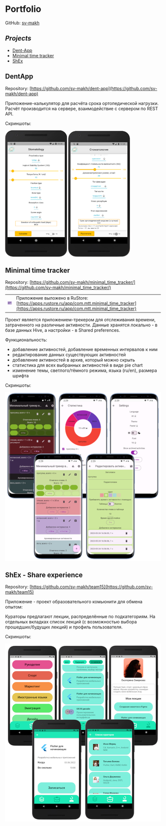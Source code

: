 # Portfolio

GitHub: [sv-makh](https://github.com/sv-makh/)

## *Projects*

- [Dent-App](#dentapp)
- [Minimal time tracker](#minimal-time-tracker)
- [ShEx](#shex---share-experience)

## DentApp

Repository: [https://github.com/sv-makh/dent-app](https://github.com/sv-makh/dent-app)

Приложение-калькулятор для расчёта срока ортопедической нагрузки. 
Расчёт производится на сервере, взаимодействие с сервером по REST API.

Скриншоты:

![Eng screen](dent-app/st1_min.png) ![Ru screen](dent-app/st2_min.png)

<div style="page-break-after: always;"></div>

## Minimal time tracker

Repository: [https://github.com/sv-makh/minimal_time_tracker/](https://github.com/sv-makh/minimal_time_tracker/)

| | |
|-|-|
|![icon](minimal_time_tracker/purple_icon.png)|Приложение выложено в RuStore:<br>[https://apps.rustore.ru/app/com.mtt.minimal_time_tracker](https://apps.rustore.ru/app/com.mtt.minimal_time_tracker)|

Проект является приложением-трекером для отслеживания времени, затраченного на различные активности. Данные хранятся локально - в базе данных Hive, а настройки - в Shared preferences.

Функциональность:
- добавление активностей, добавление временных интервалов к ним
- редактирование данных существующих активностей
- добавление активностей в архив, который можно скрыть
- статистика для всех выбранных активностей в виде pie chart
- изменение темы, светлого/тёмного режима, языка (ru/en), размера шрифта

Скриншоты:

![all screens](minimal_time_tracker/mtt_allscreens_min2.png)

<div style="page-break-after: always;"></div>

## ShEx - Share experience

Repository: [https://github.com/sv-makh/team15](https://github.com/sv-makh/team15)

Приложение - проект образовательного комьюнити для обмена опытом:

Кураторы предлагают лекции, распределённые по подкатегориям.
На отдельных вкладках список лекций (с возможностью выбора прошедших/будущих лекций) и профиль пользователя.

Скриншоты:

![shex_allscreens](shex/shex_allscreens.png)